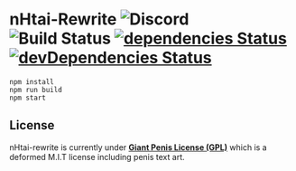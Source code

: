# nHtai-Rewrite ![Discord](https://img.shields.io/discord/520132341390376961.svg?style=popout-square) ![Build Status](https://travis-ci.org/py7hon/nhtai-rewrite.svg?branch=master) [![dependencies Status](https://david-dm.org/py7hon/nhtai-rewrite/status.svg)](https://david-dm.org/py7hon/nhtai-rewrite) [![devDependencies Status](https://david-dm.org/py7hon/nhtai-rewrite/dev-status.svg)](https://david-dm.org/py7hon/nhtai-rewrite?type=dev)

```console
npm install
npm run build
npm start
```
License
---
nHtai-rewrite is currently under [**Giant Penis License (GPL)**](http://giant-penis-license.org) which is a deformed M.I.T license including penis text art.
